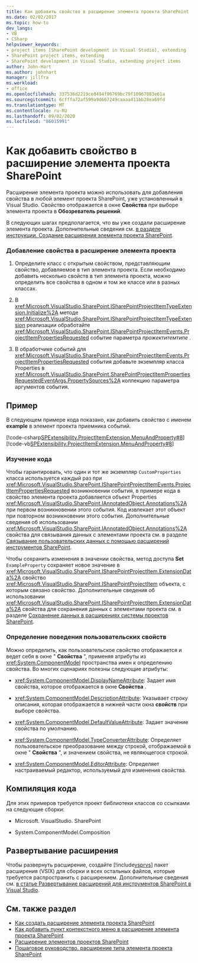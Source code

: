 ```yaml
---
title: Как добавить свойство в расширение элемента проекта SharePoint | Документация Майкрософт
ms.date: 02/02/2017
ms.topic: how-to
dev_langs:
- VB
- CSharp
helpviewer_keywords:
- project items [SharePoint development in Visual Studio], extending
- SharePoint project items, extending
- SharePoint development in Visual Studio, extending project items
author: John-Hart
ms.author: johnhart
manager: jillfra
ms.workload:
- office
ms.openlocfilehash: 337536d2219ce8494f96769bc79f10967883e61a
ms.sourcegitcommit: 6cfffa72af599a9d667249caaaa411bb28ea69fd
ms.translationtype: MT
ms.contentlocale: ru-RU
ms.lasthandoff: 09/02/2020
ms.locfileid: "86015991"
---
```

# <a name="how-to-add-a-property-to-a-sharepoint-project-item-extension"></a>Как добавить свойство в расширение элемента проекта SharePoint
  Расширение элемента проекта можно использовать для добавления свойства в любой элемент проекта SharePoint, уже установленный в Visual Studio. Свойство отображается в окне **Свойства** при выборе элемента проекта в **Обозреватель решений**.

 В следующих шагах предполагается, что вы уже создали расширение элемента проекта. Дополнительные сведения см. [в разделе инструкции. Создание расширения элемента проекта SharePoint](../sharepoint/how-to-create-a-sharepoint-project-item-extension.md).

### <a name="to-add-a-property-to-a-project-item-extension"></a>Добавление свойства в расширение элемента проекта

1. Определите класс с открытым свойством, представляющим свойство, добавляемое в тип элемента проекта. Если необходимо добавить несколько свойств в тип элемента проекта, можно определить все свойства в одном и том же классе или в разных классах.

2. В <xref:Microsoft.VisualStudio.SharePoint.ISharePointProjectItemTypeExtension.Initialize%2A> методе <xref:Microsoft.VisualStudio.SharePoint.ISharePointProjectItemTypeExtension> реализации обработайте <xref:Microsoft.VisualStudio.SharePoint.ISharePointProjectItemEvents.ProjectItemPropertiesRequested> событие параметра *прожектитемтипе* .

3. В обработчике событий для <xref:Microsoft.VisualStudio.SharePoint.ISharePointProjectItemEvents.ProjectItemPropertiesRequested> события добавьте экземпляр класса Properties в <xref:Microsoft.VisualStudio.SharePoint.SharePointProjectItemPropertiesRequestedEventArgs.PropertySources%2A> коллекцию параметра аргументов события.

## <a name="example"></a>Пример
 В следующем примере кода показано, как добавить свойство с именем **example** в элемент проекта приемника событий.

 [!code-csharp[SPExtensibility.ProjectItemExtension.MenuAndProperty#8](../sharepoint/codesnippet/CSharp/projectitemmenuandproperty/extension/projectitemextensionproperty.cs#8)]
 [!code-vb[SPExtensibility.ProjectItemExtension.MenuAndProperty#8](../sharepoint/codesnippet/VisualBasic/projectitemmenuandproperty/extension/projectitemextensionproperty.vb#8)]

### <a name="understand-the-code"></a>Изучение кода
 Чтобы гарантировать, что один и тот же экземпляр `CustomProperties` класса используется каждый раз при <xref:Microsoft.VisualStudio.SharePoint.ISharePointProjectItemEvents.ProjectItemPropertiesRequested> возникновении события, в примере кода в свойство элемента проекта добавляется объект Properties <xref:Microsoft.VisualStudio.SharePoint.IAnnotatedObject.Annotations%2A> при первом возникновении этого события. Код извлекает этот объект при повторном возникновении этого события. Дополнительные сведения об использовании <xref:Microsoft.VisualStudio.SharePoint.IAnnotatedObject.Annotations%2A> свойства для связывания данных с элементами проекта см. в разделе [Связывание пользовательских данных с помощью расширений инструментов SharePoint](../sharepoint/associating-custom-data-with-sharepoint-tools-extensions.md).

 Чтобы сохранить изменения в значении свойства, метод доступа **Set** `ExampleProperty` сохраняет новое значение в <xref:Microsoft.VisualStudio.SharePoint.ISharePointProjectItem.ExtensionData%2A> свойство <xref:Microsoft.VisualStudio.SharePoint.ISharePointProjectItem> объекта, с которым связано свойство. Дополнительные сведения об использовании <xref:Microsoft.VisualStudio.SharePoint.ISharePointProjectItem.ExtensionData%2A> свойства для сохранения данных с элементами проекта см. в разделе [Сохранение данных в расширениях системы проектов SharePoint](../sharepoint/saving-data-in-extensions-of-the-sharepoint-project-system.md).

### <a name="specify-the-behavior-of-custom-properties"></a>Определение поведения пользовательских свойств
 Можно определить, как пользовательское свойство отображается и ведет себя в окне " **Свойства** ", применяя атрибуты из <xref:System.ComponentModel> пространства имен к определению свойства. Во многих сценариях полезны следующие атрибуты:

- <xref:System.ComponentModel.DisplayNameAttribute>: Задает имя свойства, которое отображается в окне **Свойства** .

- <xref:System.ComponentModel.DescriptionAttribute>: Указывает строку описания, которая отображается в нижней части окна **свойств** при выборе свойства.

- <xref:System.ComponentModel.DefaultValueAttribute>: Задает значение свойства по умолчанию.

- <xref:System.ComponentModel.TypeConverterAttribute>: Определяет пользовательское преобразование между строкой, отображаемой в окне " **Свойства** ", и значением свойства, не являющегося строкой.

- <xref:System.ComponentModel.EditorAttribute>: Определяет настраиваемый редактор, используемый для изменения свойства.

## <a name="compile-the-code"></a>Компиляция кода
 Для этих примеров требуется проект библиотеки классов со ссылками на следующие сборки:

- Microsoft. VisualStudio. SharePoint

- System.ComponentModel.Composition

## <a name="deploy-the-extension"></a>Развертывание расширения
 Чтобы развернуть расширение, создайте [!include[vsprvs](../sharepoint/includes/vsprvs-md.md)] пакет расширения (VSIX) для сборки и всех остальных файлов, которые требуется распространить с расширением. Дополнительные сведения см. [в статье Развертывание расширений для инструментов SharePoint в Visual Studio](../sharepoint/deploying-extensions-for-the-sharepoint-tools-in-visual-studio.md).

## <a name="see-also"></a>См. также раздел
- [Как создать расширение элемента проекта SharePoint](../sharepoint/how-to-create-a-sharepoint-project-item-extension.md)
- [Как добавить пункт контекстного меню в расширение элемента проекта SharePoint](../sharepoint/how-to-add-a-shortcut-menu-item-to-a-sharepoint-project-item-extension.md)
- [Расширение элементов проектов SharePoint](../sharepoint/extending-sharepoint-project-items.md)
- [Пошаговое руководство. расширение типа элемента проекта SharePoint](../sharepoint/walkthrough-extending-a-sharepoint-project-item-type.md)
